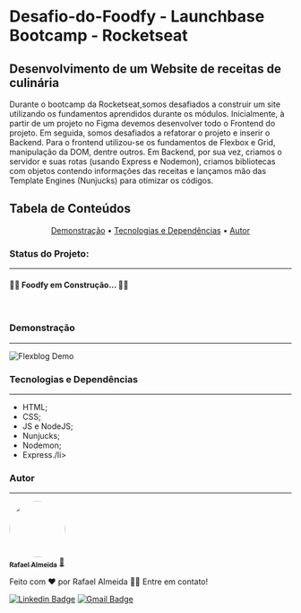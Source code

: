 # Desafio-do-Foodfy - Launchbase Bootcamp - Rocketseat
## Desenvolvimento de um Website de receitas de culinária
Durante o bootcamp da Rocketseat,somos desafiados a construir um site utilizando os fundamentos aprendidos durante os módulos. Inicialmente, à partir de um projeto no Figma devemos desenvolver todo o Frontend do projeto. Em seguida, somos desafiados a refatorar o projeto e inserir o Backend. Para o frontend utilizou-se os fundamentos de Flexbox e Grid, manipulação da DOM, dentre outros. Em Backend, por sua vez, criamos o servidor e suas rotas (usando Express e Nodemon), criamos bibliotecas com objetos contendo informações das receitas e lançamos mão das Template Engines (Nunjucks) para otimizar os códigos.

## Tabela de Conteúdos
<p align="center">
 <a href="#demo">Demonstração</a> •
 <a href="#tecnologias">Tecnologias e Dependências</a> • 
 <a href="#autor">Autor</a>
</p>

### Status do Projeto:
---
<h4> 
	🚧🚨 Foodfy em Construção... 🚀🚧
</h4> <br>

### Demonstração
---
![Flexblog Demo](https://github.com/alsantosrafael/Curso-Origamid---Flexbox/blob/master/demo_flexblog-min.gif)


### Tecnologias e Dependências
---
<ul>
  <li>HTML;</li>
  <li>CSS;</li>
  <li>JS e NodeJS;</li>
  <li>Nunjucks;</li>
  <li>Nodemon;</li>
  <li>Express./li>
</ul>


### Autor
---

<a href="https://github.com/alsantosrafael/">
 <img style="border-radius: 50%;" src="https://avatars1.githubusercontent.com/u/60659321?s=460&u=f7b85d61e01a491287fce14c7e9bc0ee74475cc8&v=4" width="100px;" alt=""/>
 <br />
 <sub><b>Rafael Almeida</b></sub></a> <a href="https://github.com/alsantosrafael" title="Github">🚀</a>


Feito com ❤️ por Rafael Almeida 👋🏽 Entre em contato!

 [![Linkedin Badge](https://img.shields.io/badge/-Rafael-blue?style=flat-square&logo=Linkedin&logoColor=white&link=https://www.linkedin.com/in/rafaalms/)](https://www.linkedin.com/in/rafaalms/) 
[![Gmail Badge](https://img.shields.io/badge/-rafael.profeng@gmail.com-c14438?style=flat-square&logo=Gmail&logoColor=white&link=mailto:rafael.profeng@gmail.com)](mailto:rafael.profeng@gmail.com)
